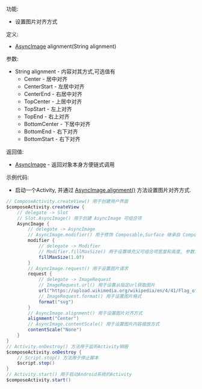 功能:

+ 设置图片对齐方式

定义:

+ [AsyncImage](/API/UI/Compose/Widget/AsyncImage/README.md)  alignment(String alignment)

参数:

+ String alignment - 内容对其方式,可选值有
    + Center - 居中对齐
    + CenterStart - 左居中对齐
    + CenterEnd - 右居中对齐
    + TopCenter - 上居中对齐
    + TopStart - 左上对齐
    + TopEnd - 右上对齐
    + BottomCenter - 下居中对齐
    + BottomEnd - 右下对齐
    + BottomStart - 右下对齐

返回值:

+ [AsyncImage](/API/UI/Compose/Widget/AsyncImage/README.md)  - 返回对象本身方便链式调用

示例代码:

+ 启动一个Activity, 并通过 [AsyncImage.alignment()](/API/UI/Compose/Widget/AsyncImage/README.md?id=alignment)
  方法设置图片对齐方式.

```groovy
// ComposeActivity.createView() 用于创建用户界面
$composeActivity.createView {
    // delegate -> Slot
    // Slot.AsyncImage() 用于创建 AsyncImage 可组合项
    AsyncImage {
        // delegate -> AsyncImage
        // AsyncImage.modifier() 用于修饰 Composable,Surface 继承自 Composable
        modifier {
            // delegate -> Modifier
            // Modifier.fillMaxSize() 用于设置填充父可组合项宽度和高度, 参数为填充父可组合项的比例, 取值区间为 0.0f-1.0f
            fillMaxSize(1.0f)
        }
        // AsyncImage.request() 用于设置图片请求
        request {
            // delegate -> ImageRequest
            // ImageRequest.url() 用于设置从指定url获取图片
            url("https://upload.wikimedia.org/wikipedia/en/4/41/Flag_of_India.svg")
            // ImageRequest.format() 用于设置图片格式
            format("svg")
        }
        // AsyncImage.alignment() 用于设置图片对齐方式
        alignment("Center")
        // AsyncImage.contentScale() 用于设置图片内容缩放方式
        contentScale("None")
    }
}
// Activity.onDestroy() 方法用于监听Activity销毁
$composeActivity.onDestroy {
    // Script.stop() 方法用于停止脚本
    $script.stop()
}
// Activity.start() 用于启动Android系统的Activity
$composeActivity.start()
```